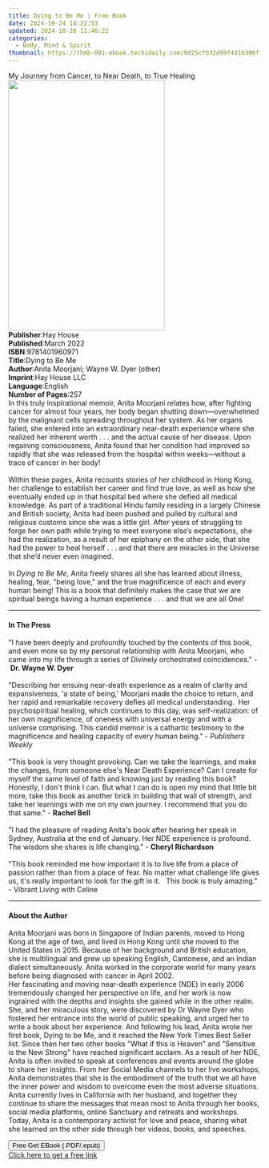 ```yaml
---
title: Dying to Be Me | Free Book
date: 2024-10-24 14:22:53
updated: 2024-10-26 11:46:22
categories:
  - Body, Mind & Spirit
thumbnail: https://thmb-001-ebook.techidaily.com/0d25cfb32d99f4d1b306ff1aa342d455caf5e9bdf19072e194d3ab320d4a64da.jpg
---
```

<main id="book-container">
  <div class="flex flex-col">
    <div class="book-brief flex-1 py-6 px-4 sm:p-6 md:py-10 md:px-8">
      <!-- brief-->
      <div class="book-brief-main">
        My Journey from Cancer, to Near Death, to True Healing
      </div>
    </div>
    <div
      class="book-meta-info flex-1 grid gap-4 col-start-1 col-end-3 row-start-1 sm:mb-6 sm:grid-cols-4 lg:gap-6 lg:col-start-2 lg:row-end-6 lg:row-span-6 lg:mb-0"
    >
      <div
        class="book-meta-info-left place-content-center mt-4 p-4 text-sm leading-6 col-start-2 col-span-2 dark:text-slate-400"
      >
        <img
          class="w-full h-500 object-cover rounded-lg sm:h-255 sm:col-span-2 lg:col-span-full"
          src="https://img-001-ebook.techidaily.com/3976673e5c86455983cf97709cf40f019e41f38e5bec9823d79dfd88dc73ca4f.jpg"
          alt=""
          width="312"
          height="500"
        />
      </div>
      <div
        class="book-meta-info-right mt-2 col-start-1 row-start-2 col-span-3 self-center"
      >
        <!-- meta data  -->
        <div class="flex flex-col px-4 md:px-8">
          <div class="flex-1">
            <strong>Publisher</strong>:<span class="px-2">Hay House</span>
          </div>
          <div class="flex-1">
            <strong>Published</strong>:<span class="px-2">March 2022</span>
          </div>
          <div class="flex-1">
            <strong>ISBN</strong>:<span class="px-2">9781401960971</span>
          </div>
          <div class="flex-1">
            <strong>Title</strong>:<span class="px-2">Dying to Be Me</span>
          </div>
          <div class="flex-1">
            <strong>Author</strong>:<span class="px-2"
              >Anita Moorjani; Wayne W. Dyer (other)</span
            >
          </div>
          <div class="flex-1">
            <strong>Imprint</strong>:<span class="px-2">Hay House LLC</span>
          </div>
          <div class="flex-1">
            <strong>Language</strong>:<span class="px-2">English</span>
          </div>
          <div class="flex-1">
            <strong>Number of Pages</strong>:<span class="px-2">257</span>
          </div>
        </div>
      </div>
    </div>
    <div class="book-description flex-1 py-6 px-4 sm:p-6 md:py-10 md:px-8">
      <div class="book-description-main">
        <div accordion-content="" id="description">
          In this truly inspirational memoir, Anita Moorjani relates how, after
          fighting cancer for almost four years, her body began shutting
          down—overwhelmed by the malignant cells spreading throughout her
          system. As her organs failed, she entered into an extraordinary
          near-death experience where she realized her inherent worth . . . and
          the actual cause of her disease. Upon regaining consciousness, Anita
          found that her condition had improved so rapidly that she was released
          from the hospital within weeks—without a trace of cancer in her body!
          <br /><br />Within these pages, Anita recounts stories of her
          childhood in Hong Kong, her challenge to establish her career and find
          true love, as well as how she eventually ended up in that hospital bed
          where she defied all medical knowledge. As part of a traditional Hindu
          family residing in a largely Chinese and British society, Anita had
          been pushed and pulled by cultural and religious customs since she was
          a little girl. After years of struggling to forge her own path while
          trying to meet everyone else’s expectations, she had the realization,
          as a result of her epiphany on the other side, that she had the power
          to heal herself . . . and that there are miracles in the Universe that
          she’d never even imagined. <br /><br />In <i>Dying to Be Me</i>, Anita
          freely shares all she has learned about illness, healing, fear, "being
          love," and the true magnificence of each and every human being! This
          is a book that definitely makes the case that we are spiritual beings
          having a human experience . . . and that we are all One!
        </div>
        <div class="accordion-fader"></div>
      </div>
    </div>
    <div class="book-excerpts flex-1 py-6 px-4 sm:p-6 md:py-10 md:px-8">
      <!-- excerpts-->
      <div class="book-excerpts-main">
        <hr />
        <h4 class="placeholder placeholder-heading">
          <span>In The Press</span>
        </h4>
        <p>
          "I have been deeply and profoundly touched by the contents of this
          book, and even more so by my personal relationship with Anita
          Moorjani, who came into my life through a series of Divinely
          orchestrated coincidences." -&nbsp;<b>Dr. Wayne W. Dyer</b
          ><br /><br />"Describing her ensuing near-death experience as a realm
          of clarity and expansiveness, 'a state of being,' Moorjani made the
          choice to return, and her rapid and remarkable recovery defies all
          medical understanding.&nbsp; Her psychospiritual healing, which
          continues to this day, was self-realization: of her own magnificence,
          of oneness with universal energy and with a universe comprising. This
          candid memoir is a cathartic testimony to the magnificence and healing
          capacity of every human being."&nbsp;-&nbsp;<i>Publishers Weekly</i
          ><br /><br />"This book is very thought provoking. Can we take the
          learnings, and make the changes, from someone else's Near Death
          Experience? Can I create for myself the same level of faith and
          knowing just by reading this book? Honestly, I don't think I can. But
          what I can do is open my mind that little bit more, take this book as
          another brick in building that wall of strength, and take her
          learnings with me on my own journey. I recommend that you do that
          same." -&nbsp;<b>Rachel Bell</b><br /><br />"I had the pleasure of
          reading Anita's book after hearing her speak in Sydney, Australia at
          the end of January. Her NDE experience is profound. The wisdom she
          shares is life changing." -&nbsp;<b>Cheryl Richardson</b
          ><br /><br />"This book reminded me how important it is to&nbsp;live
          life from a place of passion rather than from a place of fear.&nbsp;No
          matter what challenge life gives us, it's really important to look for
          the gift in it.&nbsp;&nbsp; This book is truly amazing." - Vibrant
          Living with Celine
        </p>
      </div>
    </div>
    <div class="book-about-author flex-1 py-6 px-4 sm:p-6 md:py-10 md:px-8">
      <!-- about author-->
      <div class="book-main-author-main">
        <hr />
        <h4 class="placeholder placeholder-heading">
          <span>About the Author</span>
        </h4>
        <p>
          Anita Moorjani was born in Singapore of Indian parents, moved to Hong
          Kong at the age of two, and lived in Hong Kong until she moved to the
          United States in 2015. Because of her background and British
          education, she is multilingual and grew up speaking English,
          Cantonese, and an Indian dialect simultaneously. Anita worked in the
          corporate world for many years before being diagnosed with cancer in
          April 2002.<br />
          Her fascinating and moving near-death experience (NDE) in early 2006
          tremendously changed her perspective on life, and her work is now
          ingrained with the depths and insights she gained while in the other
          realm. She, and her miraculous story, were discovered by Dr Wayne Dyer
          who fostered her entrance into the world of public speaking, and urged
          her to write a book about her experience. And following his lead,
          Anita wrote her first book, Dying to be Me, and it reached the New
          York Times Best Seller list. Since then her two other books "What if
          this is Heaven" and "Sensitive is the New Strong" have reached
          significant acclaim. As a result of her NDE, Anita is often invited to
          speak at conferences and events around the globe to share her
          insights. From her Social Media channels to her live workshops, Anita
          demonstrates that she is the embodiment of the truth that we all have
          the inner power and wisdom to overcome even the most adverse
          situations.<br />
          Anita currently lives in California with her husband, and together
          they continue to share the messages that mean most to Anita through
          her books, social media platforms, online Sanctuary and retreats and
          workshops. Today, Anita is a contemporary activist for love and peace,
          sharing what she learned on the other side through her videos, books,
          and speeches.
        </p>
      </div>
    </div>
    <div class="book-free-get flex-1 py-6 px-4 sm:p-6 md:py-10 md:px-8">
      <button
        id="btn-free-get"
        class="bg-blue-500 hover:bg-blue-700 text-white font-bold py-2 px-4 rounded"
      >
        Free Get EBook (.PDF/.epub)
      </button>
      <div id="countdown-display" class="px-2 text-lg mt-2"></div>
      <a
        id="free-link"
        class="hidden bg-blue-500 hover:bg-blue-700 text-white font-bold py-2 px-4 rounded"
        href="https://www.ebooks.com/en-us/book/210306659/dying-to-be-me/anita-moorjani/"
        target="_blank"
        >Click here to get a free link</a
      >
    </div>
    <script>
      let countdownTime = 0;
      let countdownInterval = null;
      document
        .getElementById('btn-free-get')
        .addEventListener('click', startCountdown);
      function startCountdown() {
        countdownTime = new Date().getTime() + 60000 * 3;
        countdownInterval = setInterval(updateCountdown, 1000);
        document.getElementById('btn-free-get').disabled = true;
        document
          .getElementById('btn-free-get')
          .classList.add('bg-gray-500', 'cursor-not-allowed');
      }
      function updateCountdown() {
        let currentTime = new Date().getTime();
        let timeLeft = countdownTime - currentTime;
        let secondsLeft = Math.floor(timeLeft / 1000);
        document.getElementById('countdown-display').innerHTML =
          `Remaining time: ${secondsLeft} seconds.`;
        if (secondsLeft <= 0) {
          clearInterval(countdownInterval);
          document.getElementById('btn-free-get').classList.add('hidden');
          document.getElementById('free-link').classList.remove('hidden');
          document.getElementById('countdown-display').innerHTML = '';
        }
      }
    </script>
  </div>
</main>
